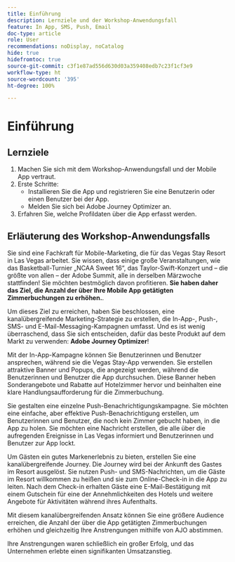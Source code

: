```yaml
---
title: Einführung
description: Lernziele und der Workshop-Anwendungsfall
feature: In App, SMS, Push, Email
doc-type: article
role: User
recommendations: noDisplay, noCatalog
hide: true
hidefromtoc: true
source-git-commit: c3f1e87ad556d630d03a359408edb7c23f1cf3e9
workflow-type: ht
source-wordcount: '395'
ht-degree: 100%

---
```



# Einführung

## Lernziele

1. Machen Sie sich mit dem Workshop-Anwendungsfall und der Mobile App vertraut.
2. Erste Schritte:
   * Installieren Sie die App und registrieren Sie eine Benutzerin oder einen Benutzer bei der App.
   * Melden Sie sich bei Adobe Journey Optimizer an.
3. Erfahren Sie, welche Profildaten über die App erfasst werden.

## Erläuterung des Workshop-Anwendungsfalls

Sie sind eine Fachkraft für Mobile-Marketing, die für das Vegas Stay Resort in Las Vegas arbeitet. Sie wissen, dass einige große Veranstaltungen, wie das Basketball-Turnier „NCAA Sweet 16“, das Taylor-Swift-Konzert und – die größte von allen – der Adobe Summit, alle in derselben Märzwoche stattfinden! Sie möchten bestmöglich davon profitieren. **Sie haben daher das Ziel, die Anzahl der über Ihre Mobile App getätigten Zimmerbuchungen zu erhöhen.**.

Um dieses Ziel zu erreichen, haben Sie beschlossen, eine kanalübergreifende Marketing-Strategie zu erstellen, die In-App-, Push-, SMS- und E-Mail-Messaging-Kampagnen umfasst.  Und es ist wenig überraschend, dass Sie sich entscheiden, dafür das beste Produkt auf dem Markt zu verwenden: **Adobe Journey Optimizer**!

Mit der In-App-Kampagne können Sie Benutzerinnen und Benutzer ansprechen, während sie die Vegas Stay-App verwenden. Sie erstellen attraktive Banner und Popups, die angezeigt werden, während die Benutzerinnen und Benutzer die App durchsuchen. Diese Banner heben Sonderangebote und Rabatte auf Hotelzimmer hervor und beinhalten eine klare Handlungsaufforderung für die Zimmerbuchung.

Sie gestalten eine einzelne Push-Benachrichtigungskampagne. Sie möchten eine einfache, aber effektive Push-Benachrichtigung erstellen, um Benutzerinnen und Benutzer, die noch kein Zimmer gebucht haben, in die App zu holen. Sie möchten eine Nachricht erstellen, die alle über die aufregenden Ereignisse in Las Vegas informiert und Benutzerinnen und Benutzer zur App lockt.

Um Gästen ein gutes Markenerlebnis zu bieten, erstellen Sie eine kanalübergreifende Journey. Die Journey wird bei der Ankunft des Gastes im Resort ausgelöst. Sie nutzen Push- und SMS-Nachrichten, um die Gäste im Resort willkommen zu heißen und sie zum Online-Check-in in die App zu leiten. Nach dem Check-in erhalten Gäste eine E-Mail-Bestätigung mit einem Gutschein für eine der Annehmlichkeiten des Hotels und weitere Angebote für Aktivitäten während ihres Aufenthalts.

Mit diesem kanalübergreifenden Ansatz können Sie eine größere Audience erreichen, die Anzahl der über die App getätigten Zimmerbuchungen erhöhen und gleichzeitig Ihre Anstrengungen mithilfe von AJO abstimmen.

Ihre Anstrengungen waren schließlich ein großer Erfolg, und das Unternehmen erlebte einen signifikanten Umsatzanstieg.
